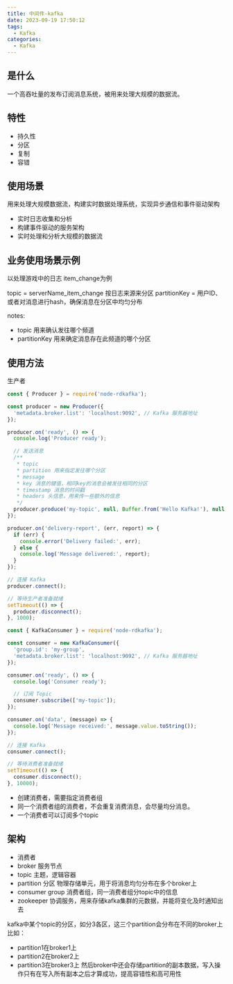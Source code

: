 ```yaml
---
title: 中间件-kafka
date: 2023-09-19 17:50:12
tags:
  - Kafka
categories:
  - Kafka
---
```


## 是什么
一个高吞吐量的发布订阅消息系统，被用来处理大规模的数据流。

## 特性

* 持久性
* 分区
* 复制
* 容错

## 使用场景
用来处理大规模数据流，构建实时数据处理系统，实现异步通信和事件驱动架构

* 实时日志收集和分析
* 构建事件驱动的服务架构
* 实时处理和分析大规模的数据流

## 业务使用场景示例

以处理游戏中的日志 item_change为例

topic = serverName_item_change 按日志来源来分区
partitionKey = 用户ID、或者对消息进行hash，确保消息在分区中均匀分布

notes:
* topic 用来确认发往哪个频道
* partitionKey 用来确定消息存在此频道的哪个分区

## 使用方法

生产者
```javascript
const { Producer } = require('node-rdkafka');

const producer = new Producer({
  'metadata.broker.list': 'localhost:9092', // Kafka 服务器地址
});

producer.on('ready', () => {
  console.log('Producer ready');

  // 发送消息
  /**
   * topic
   * partition 用来指定发往哪个分区
   * message
   * key 消息的键值，相同key的消息会被发往相同的分区
   * timestamp 消息的时间戳
   * headers 头信息，用来传一些额外的信息
   */
  producer.produce('my-topic', null, Buffer.from('Hello Kafka!'), null, Date.now());
});

producer.on('delivery-report', (err, report) => {
  if (err) {
    console.error('Delivery failed:', err);
  } else {
    console.log('Message delivered:', report);
  }
});

// 连接 Kafka
producer.connect();

// 等待生产者准备就绪
setTimeout(() => {
  producer.disconnect();
}, 1000);

```

```javascript
const { KafkaConsumer } = require('node-rdkafka');

const consumer = new KafkaConsumer({
  'group.id': 'my-group',
  'metadata.broker.list': 'localhost:9092', // Kafka 服务器地址
});

consumer.on('ready', () => {
  console.log('Consumer ready');

  // 订阅 Topic
  consumer.subscribe(['my-topic']);
});

consumer.on('data', (message) => {
  console.log('Message received:', message.value.toString());
});

// 连接 Kafka
consumer.connect();

// 等待消费者准备就绪
setTimeout(() => {
  consumer.disconnect();
}, 10000);

```
* 创建消费者，需要指定消费者组
* 同一个消费者组的消费者，不会重复消费消息，会尽量均分消息。
* 一个消费者可以订阅多个topic

## 架构

* 消费者
* broker 服务节点
* topic 主题，逻辑容器
* partition 分区 物理存储单元，用于将消息均匀分布在多个broker上
* consumer group 消费者组，同一消费者组分topic中的信息
* zookeeper 协调服务，用来存储kafka集群的元数据，并能将变化及时通知出去

kafka中某个topic的分区，如分3各区，这三个partition会分布在不同的broker上
比如：
* partition1在broker1上
* partition2在broker2上
* partition3在broker3上
然后broker中还会存储partition的副本数据，写入操作只有在写入所有副本之后才算成功，提高容错性和高可用性
